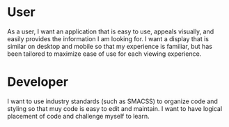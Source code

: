 # User
As a user, I want an application that is easy to use, appeals visually, and easily provides the information I am looking for. I want a display that is similar on desktop and mobile so that my experience is familiar, but has been tailored to maximize ease of use for each viewing experience.

# Developer
I want to use industry standards (such as SMACSS) to organize code and styling so that muy code is easy to edit and maintain. I want to have logical placement of code and challenge myself to learn.